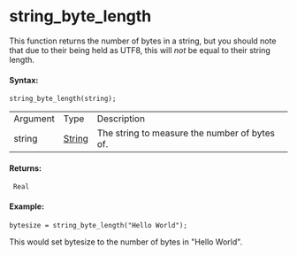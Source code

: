 # string_byte_length

This function returns the number of bytes in a string, but you should
note that due to their being held as UTF8, this will *not* be equal to
their string length.

#### Syntax:

``` gml
string_byte_length(string);
```

|          |                                                                        |                                               |
|----------|------------------------------------------------------------------------|-----------------------------------------------|
| Argument | Type                                                                   | Description                                   |
| string   |  [String](../../../../GameMaker_Language/GML_Overview/Data_Types)  | The string to measure the number of bytes of. |

#### Returns:

``` gml
 Real
```

#### Example:

``` gml
bytesize = string_byte_length("Hello World");
```

This would set bytesize to the number of bytes in "Hello World".
